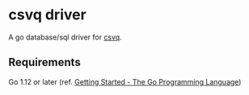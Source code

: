 # csvq driver

A go database/sql driver for [csvq](https://github.com/mithrandie/csvq).

## Requirements

Go 1.12 or later (ref. [Getting Started - The Go Programming Language](https://golang.org/doc/install))
